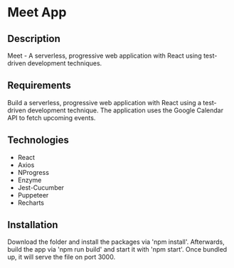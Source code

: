 # Meet App



## Description

Meet -  A serverless, progressive web application with React using test-driven development techniques.

## Requirements

Build a serverless, progressive web application with React using a test-driven development technique. The application uses the Google Calendar API to fetch upcoming events.

## Technologies

- React
- Axios
- NProgress
- Enzyme
- Jest-Cucumber
- Puppeteer
- Recharts

## Installation

Download the folder and install the packages via 'npm install'. Afterwards, build the app via 'npm run build' and start it with 'npm start'. Once bundled up, it will serve the file on port 3000.